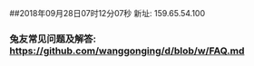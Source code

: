 ##2018年09月28日07时12分07秒 新址: 159.65.54.100
### 兔友常见问题及解答: https://github.com/wanggonging/d/blob/w/FAQ.md
